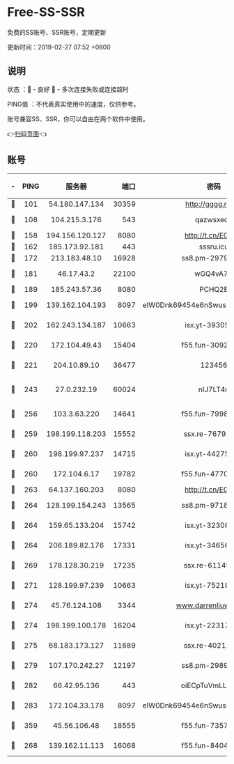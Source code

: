 # Free-SS-SSR

免费的SS账号、SSR账号，定期更新

更新时间：2019-02-27 07:52 +0800

## 说明

状态     ：🙂 - 良好 🙁 - 多次连接失败或连接超时

PING值   ：不代表真实使用中的速度，仅供参考。

账号兼容SS、SSR，你可以自由在两个软件中使用。

👉[扫码页面](https://liesauer.github.io/free-ss-ssr.github.io/)👈

## 账号

|-|PING|服务器|端口|密码|加密方式|区域|
|:----:|:----:|:-----:|-----:|:----:|:----:|:----:|
|🙂|101|54.180.147.134|30359|http://gggg.rocks|chacha20|KR|
|🙂|108|104.215.3.176|543|qazwsxedc|aes-256-gcm|JP|
|🙂|158|194.156.120.127|8080|http://t.cn/EGJIyrl|rc4-md5|RU|
|🙂|162|185.173.92.181|443|sssru.icu|rc4-md5|RU|
|🙂|172|213.183.48.10|16928|ss8.pm-29798325|rc4-md5|RU|
|🙂|181|46.17.43.2|22100|wGQ4vA7D|aes-256-gcm|RU|
|🙂|189|185.243.57.36|8080|PCHQ2E|rc4-md5|US|
|🙂|199|139.162.104.193|8097|eIW0Dnk69454e6nSwuspv9DmS201tQ0D|aes-256-cfb|JP|
|🙂|202|162.243.134.187|10663|isx.yt-39305244|aes-256-cfb|US|
|🙂|220|172.104.49.43|15404|f55.fun-30923847|aes-256-cfb|SG|
|🙂|221|204.10.89.10|36477|123456|aes-256-cfb|US|
|🙂|243|27.0.232.19|60024|nIJ7LT4n|xchacha20-ietf-poly1305|HK|
|🙂|256|103.3.63.220|14641|f55.fun-79984823|aes-256-cfb|SG|
|🙂|259|198.199.118.203|15552|ssx.re-76791926|aes-256-cfb|US|
|🙂|260|198.199.97.237|14715|isx.yt-44275898|aes-256-cfb|US|
|🙂|260|172.104.6.17|19782|f55.fun-47700700|aes-256-cfb|US|
|🙂|263|64.137.160.203|8080|http://t.cn/EGJIyrl|rc4-md5|CA|
|🙂|264|128.199.154.243|13565|ss8.pm-97184216|aes-256-cfb|SG|
|🙂|264|159.65.133.204|15742|isx.yt-32308322|aes-256-cfb|SG|
|🙂|264|206.189.82.176|17331|isx.yt-34656807|aes-256-cfb|SG|
|🙂|269|178.128.30.219|17235|ssx.re-61149569|aes-256-cfb|SG|
|🙂|271|128.199.97.239|10663|isx.yt-75218059|aes-256-cfb|SG|
|🙂|274|45.76.124.108|3344|www.darrenliuwei.com|aes-256-cfb|AU|
|🙂|274|198.199.100.178|16204|isx.yt-22317466|aes-256-cfb|US|
|🙂|275|68.183.173.127|11689|ssx.re-40212864|aes-256-cfb|US|
|🙂|279|107.170.242.27|12197|ss8.pm-29892901|aes-256-cfb|US|
|🙂|282|66.42.95.136|443|oiECpTuVmLLxk4Ts|aes-256-cfb|US|
|🙂|283|172.104.33.178|8097|eIW0Dnk69454e6nSwuspv9DmS201tQ0D|aes-256-cfb|SG|
|🙂|359|45.56.106.48|18555|f55.fun-73571297|aes-256-cfb|US|
|🙂|268|139.162.11.113|16068|f55.fun-84043831|aes-256-cfb|SG|

